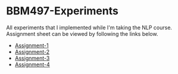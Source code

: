 # BBM497-Experiments
All experiments that I implemented while I'm taking the NLP course. Assignment sheet can be viewed by following the links below.

* [Assignment-1](https://github.com/CemalUnal/nlp-assignments/blob/master/Exp1/AssignmentSheet.pdf)
* [Assignment-2](https://github.com/CemalUnal/nlp-assignments/blob/master/Exp2/AssignmentSheet.pdf)
* [Assignment-3](https://github.com/CemalUnal/nlp-assignments/blob/master/Exp3/AssignmentSheet.pdf)
* [Assignment-4](https://github.com/CemalUnal/nlp-assignments/blob/master/Exp4/AssignmentSheet.pdf)

